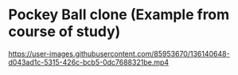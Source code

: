 # Pockey Ball clone (Example from course of study)

https://user-images.githubusercontent.com/85953670/136140648-d043ad1c-5315-426c-bcb5-0dc7688321be.mp4

